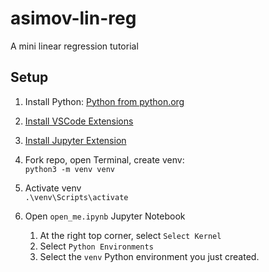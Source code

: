 # asimov-lin-reg
A mini linear regression tutorial

## Setup
1. Install Python:  [Python from python.org](https://www.python.org/downloads/)

1. [Install VSCode Extensions](https://marketplace.visualstudio.com/items?itemName=ms-python.python)

1. [Install Jupyter Extension](https://marketplace.visualstudio.com/items?itemName=ms-toolsai.jupyter)

1. Fork repo, open Terminal, create venv:  
`python3 -m venv venv`

1. Activate venv  
`.\venv\Scripts\activate`

1. Open `open_me.ipynb` Jupyter Notebook

    1. At the right top corner, select `Select Kernel`
    1. Select `Python Environments`
    1. Select the `venv` Python environment you just created.
    